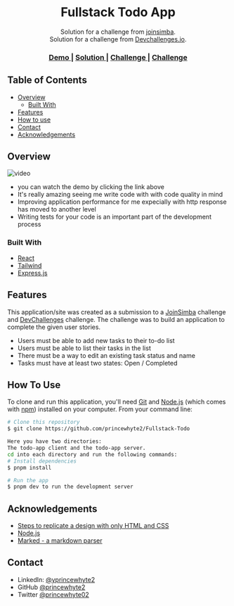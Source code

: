 <!-- Please update value in the {}  -->

<h1 align="center">Fullstack Todo App</h1>

<div align="center">
   Solution for a challenge from  <a href="https://www.joinsimba.com/" target="_blank">joinsimba</a>.
</div>
<div align="center">
   Solution for a challenge from  <a href="http://devchallenges.io" target="_blank">Devchallenges.io</a>.
</div>

<div align="center">
  <h3>
    <a href="https://share.vidyard.com/watch/juVLQJWqbC2eEQVzBugr7A?">
      Demo
    </a>
    <span> | </span>
    <a href="https://github.com/princewhyte2/Fullstack-Todo">
      Solution
    </a>
    <span> | </span>
    <a href="
    https://dusty-mandible-d31.notion.site/Simba-Coding-challenge-c7f9db1e2a524043974e661d810dc468">
      Challenge
    </a>
    <span> | </span>
    <a href="https://devchallenges.io/challenges/hH6PbOHBdPm6otzw2De5">
      Challenge
    </a>
  </h3>
</div>

<!-- TABLE OF CONTENTS -->

## Table of Contents

- [Overview](#overview)
  - [Built With](#built-with)
- [Features](#features)
- [How to use](#how-to-use)
- [Contact](#contact)
- [Acknowledgements](#acknowledgements)

<!-- OVERVIEW -->

## Overview

![video](https://share.vidyard.com/watch/juVLQJWqbC2eEQVzBugr7A?)

- you can watch the demo by clicking the link above
- It's really amazing seeing me write code with with code quality in mind
- Improving application performance for me expecially with http response has moved to another level
- Writing tests for your code is an important part of the development process

### Built With

<!-- This section should list any major frameworks that you built your project using. Here are a few examples.-->

- [React](https://reactjs.org/)
- [Tailwind](https://tailwindcss.com/)
- [Express.js](http://expressjs.com/)

## Features

<!-- List the features of your application or follow the template. Don't share the figma file here :) -->

This application/site was created as a submission to a [JoinSimba](https://dusty-mandible-d31.notion.site/Simba-Coding-challenge-c7f9db1e2a524043974e661d810dc468") challenge and [DevChallenges](https://devchallenges.io/challenges) challenge. The challenge was to build an application to complete the given user stories.

- Users must be able to add new tasks to their to-do list
- Users must be able to list their tasks in the list
- There must be a way to edit an existing task status and name
- Tasks must have at least two states: Open / Completed

## How To Use

<!-- Example: -->

To clone and run this application, you'll need [Git](https://git-scm.com) and [Node.js](https://nodejs.org/en/download/) (which comes with [npm](http://npmjs.com)) installed on your computer. From your command line:

```bash
# Clone this repository
$ git clone https://github.com/princewhyte2/Fullstack-Todo

Here you have two directories:
The todo-app client and the todo-app server.
cd into each directory and run the following commands:
# Install dependencies
$ pnpm install

# Run the app
$ pnpm dev to run the development server
```

## Acknowledgements

<!-- This section should list any articles or add-ons/plugins that helps you to complete the project. This is optional but it will help you in the future. For example: -->

- [Steps to replicate a design with only HTML and CSS](https://devchallenges-blogs.web.app/how-to-replicate-design/)
- [Node.js](https://nodejs.org/)
- [Marked - a markdown parser](https://github.com/chjj/marked)

## Contact

- LinkedIn: [@yprincewhyte2](https://www.linkedin.com/in/princewhyte2/)
- GitHub [@princewhyte2](https://github.com/princewhyte2)
- Twitter [@princewhyte02](https://twitter.com/princewhyte02)
